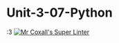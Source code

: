 # Unit-3-07-Python
:3
[![Mr Coxall's Super Linter](https://github.com/ICS3U-Programming-MarliP/Unit-3-07-Python/workflows/Mr%20Coxall's%20Super%20Linter/badge.svg)](https://github.com/ICS3U-Programming-MarliP/Unit-3-07-Python/actions/)
